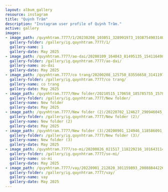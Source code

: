 ```yaml
---
layout: album_gallery
resource: instagram
title: "Quỳnh Trâm"
description: "Instagram user profile of Quỳnh Trâm."
active: gallery
images: 
- image_path: /quynhtram.7777/1/20230208_103051_328991973_1938754903140889_1638979020206482867_n.jpg
  gallery-folder: /gallery/ig.quynhtram.7777/1/
  gallery-name: 1
  gallery-date: May 2025
- image_path: /quynhtram.7777/ao-dai/20200109_164043_81495135_1541164989369043_1057492412195067302_n.jpg
  gallery-folder: /gallery/ig.quynhtram.7777/ao-dai/
  gallery-name: ao-dai
  gallery-date: May 2025
- image_path: /quynhtram.7777/co trang/20200208_125750_83556658_3141197592566840_8303950276793238686_n.jpg
  gallery-folder: /gallery/ig.quynhtram.7777/co trang/
  gallery-name: co trang
  gallery-date: May 2025
- image_path: /quynhtram.7777/New folder/20210515_170658_185785755_1578030562386992_5283629615853189472_n.jpg
  gallery-folder: /gallery/ig.quynhtram.7777/New folder/
  gallery-name: New folder
  gallery-date: May 2025
- image_path: /quynhtram.7777/New folder (2)/20220702_124627_290946045_805486160831961_2174222533257956648_n.jpg
  gallery-folder: /gallery/ig.quynhtram.7777/New folder (2)/
  gallery-name: New folder (2)
  gallery-date: May 2025
- image_path: /quynhtram.7777/New folder (3)/20200901_124946_118586091_366056061082175_2840704920009305428_n.jpg
  gallery-folder: /gallery/ig.quynhtram.7777/New folder (3)/
  gallery-name: New folder (3)
  gallery-date: May 2025
- image_path: /quynhtram.7777/so-mi/20200826_021517_118229216_1016431148776996_1320809671550817948_n.jpg
  gallery-folder: /gallery/ig.quynhtram.7777/so-mi/
  gallery-name: so-mi
  gallery-date: May 2025
- image_path: /quynhtram.7777/vay/20220901_212820_301159893_2008884422650472_5498490195871786352_n.jpg
  gallery-folder: /gallery/ig.quynhtram.7777/vay/
  gallery-name: vay
  gallery-date: May 2025
---
```

